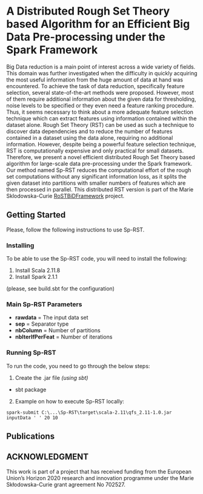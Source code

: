 # A Distributed Rough Set Theory based Algorithm for an Efficient Big Data Pre-processing under the Spark Framework

Big Data reduction is a main point of interest across a wide variety of fields. This domain was further investigated when the difficulty in quickly acquiring the most useful information from the huge amount of data at hand was encountered. To achieve the task of data reduction, specifically feature selection, several state-of-the-art methods were proposed. However, most of them require additional information about the given data for thresholding, noise levels to be specified or they even need a feature ranking procedure. Thus, it seems necessary to think about a more adequate feature selection technique which can extract features using information contained within the dataset
alone. Rough Set Theory (RST) can be used as such a technique to discover data dependencies and to reduce the number of features contained in a dataset using the data alone, requiring no additional information. However, despite being a powerful feature selection technique, RST is computationally expensive and only practical for small datasets. Therefore, we present a novel efficient distributed Rough Set Theory based algorithm for large-scale data pre-processing under the Spark framework. Our method named Sp-RST reduces the computational effort of the rough set computations without any significant information loss, as it splits the given dataset into partitions with smaller numbers of features which are then processed in parallel. This distributed RST version is part of the Marie Sklodowska-Curie [RoSTBiDFramework](http://rostbid.dcs.aber.ac.uk/) project. 

## Getting Started

Please, follow the following instructions to use Sp-RST.

### Installing

To be able to use the Sp-RST code, you will need to install the following:

1. Install Scala 2.11.8
2. Install Spark 2.1.1

(please, see build.sbt for the configuration)

### Main Sp-RST Parameters

- **rawdata** = The input data set
- **sep** = Separator type
- **nbColumn** = Number of partitions 
- **nbIterIfPerFeat** = Number of iterations

### Running Sp-RST

To run the code, you need to go through the below steps:

1. Create the .jar file *(using sbt)*
- sbt package
2. Example on how to execute Sp-RST locally:
```
spark-submit C:\...\Sp-RST\target\scala-2.11\qfs_2.11-1.0.jar inputData ' ' 20 10

```

## Publications

## ACKNOWLEDGMENT
This work is part of a project that has received funding from the European Union’s Horizon 2020 research and innovation programme under the Marie Skłodowska-Curie grant agreement No 702527.
